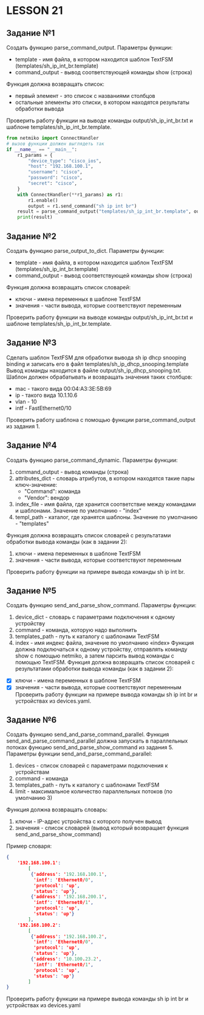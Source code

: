 # LESSON 21

## Задание №1

Создать функцию parse_command_output. Параметры функции:
* template - имя файла, в котором находится шаблон TextFSM (templates/sh_ip_int_br.template)
* command_output - вывод соответствующей команды show (строка)
	
Функция должна возвращать список:
* первый элемент - это список с названиями столбцов
* остальные элементы это списки, в котором находятся результаты обработки вывода

Проверить работу функции на выводе команды output/sh_ip_int_br.txt и шаблоне templates/sh_ip_int_br.template.


```python
from netmiko import ConnectHandler
# вызов функции должен выглядеть так
if __name__ == "__main__":
	r1_params = {
		"device_type": "cisco_ios",
		"host": "192.168.100.1",
		"username": "cisco",
		"password": "cisco",
		"secret": "cisco",
	}
	with ConnectHandler(**r1_params) as r1:
		r1.enable()
		output = r1.send_command("sh ip int br")
	result = parse_command_output("templates/sh_ip_int_br.template", output)
	print(result)
```

## Задание №2

Создать функцию parse_output_to_dict.
Параметры функции:
* template - имя файла, в котором находится шаблон TextFSM (templates/sh_ip_int_br.template)
* command_output - вывод соответствующей команды show (строка)

Функция должна возвращать список словарей:
* ключи - имена переменных в шаблоне TextFSM
* значения - части вывода, которые соответствуют переменным

Проверить работу функции на выводе команды output/sh_ip_int_br.txt и шаблоне templates/sh_ip_int_br.template.

## Задание №3

Сделать шаблон TextFSM для обработки вывода sh ip dhcp snooping binding и записать его в файл templates/sh_ip_dhcp_snooping.template
Вывод команды находится в файле output/sh_ip_dhcp_snooping.txt.
Шаблон должен обрабатывать и возвращать значения таких столбцов:
* mac - такого вида 00:04:A3:3E:5B:69
* ip - такого вида 10.1.10.6
* vlan - 10
* intf - FastEthernet0/10

Проверить работу шаблона с помощью функции parse_command_output из задания 1.

## Задание №4

Создать функцию parse_command_dynamic.
Параметры функции:
1. command_output - вывод команды (строка)
2. attributes_dict - словарь атрибутов, в котором находятся такие пары ключ-значение:
	- "Command": команда
	- "Vendor": вендор
3. index_file - имя файла, где хранится соответствие между командами и шаблонами. Значение по умолчанию - "index"
4. templ_path - каталог, где хранятся шаблоны. Значение по умолчанию - "templates"

Функция должна возвращать список словарей с результатами обработки вывода команды (как в задании 2):
1. ключи - имена переменных в шаблоне TextFSM
2. значения - части вывода, которые соответствуют переменным

Проверить работу функции на примере вывода команды sh ip int br.

## Задание №5

Создать функцию send_and_parse_show_command. Параметры функции:
1. device_dict - словарь с параметрами подключения к одному устройству
2. command - команда, которую надо выполнить
3. templates_path - путь к каталогу с шаблонами TextFSM
4. index - имя индекс файла, значение по умолчанию «index»
Функция должна подключаться к одному устройству, отправлять команду show с помощью netmiko, а затем парсить вывод команды с помощью TextFSM.
Функция должна возвращать список словарей с результатами обработки вывода команды (как в задании 2):
- [x] ключи - имена переменных в шаблоне TextFSM
- [x] значения - части вывода, которые соответствуют переменным
Проверить работу функции на примере вывода команды sh ip int br и устройствах из devices.yaml.

## Задание №6

Создать функцию send_and_parse_command_parallel.
Функция send_and_parse_command_parallel должна запускать в параллельных потоках функцию send_and_parse_show_command из задания 5.
Параметры функции send_and_parse_command_parallel:
1. devices - список словарей с параметрами подключения к устройствам
2. command - команда
3. templates_path - путь к каталогу с шаблонами TextFSM
4. limit - максимальное количество параллельных потоков (по умолчанию 3)

Функция должна возвращать словарь:
1. ключи - IP-адрес устройства с которого получен вывод
2. значения - список словарей (вывод который возвращает функция send_and_parse_show_command)

Пример словаря:
```json
{
	'192.168.100.1': 
		[
		 {'address': '192.168.100.1',
		  'intf': 'Ethernet0/0',
		  'protocol': 'up',
		  'status': 'up'},
         {'address': '192.168.200.1',
		  'intf': 'Ethernet0/1',
		  'protocol': 'up',
		  'status': 'up'}
		],
	'192.168.100.2':  
	    [
		 {'address': '192.168.100.2',
		  'intf': 'Ethernet0/0',
		  'protocol': 'up',
		  'status': 'up'},
		 {'address': '10.100.23.2',
		  'intf': 'Ethernet0/1',
		  'protocol': 'up',
		  'status': 'up'}
		]
}
```

Проверить работу функции на примере вывода команды sh ip int br и устройствах из devices.yaml